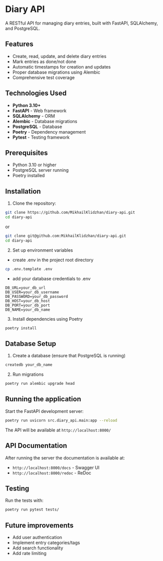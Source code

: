 # Diary API

A RESTful API for managing diary entries, built with FastAPI, SQLAlchemy, and PostgreSQL.

## Features

- Create, read, update, and delete diary entries
- Mark entries as done/not done
- Automatic timestamps for creation and updates
- Proper database migrations using Alembic
- Comprehensive test coverage

## Technologies Used

- **Python 3.10+**
- **FastAPI** - Web framework
- **SQLAlchemy** - ORM
- **Alembic** - Database migrations
- **PostgreSQL** - Database
- **Poetry** - Dependency management
- **Pytest** - Testing framework

## Prerequisites

- Python 3.10 or higher
- PostgreSQL server running
- Poetry installed

## Installation

1. Clone the repository:

```bash
git clone https://github.com/MikhailKlidzhan/diary-api.git
cd diary-api
```

or

```bash
git clone git@github.com:MikhailKlidzhan/diary-api.git
cd diary-api
```

2. Set up environment variables

- create .env in the project root directory

```bash
cp .env.template .env
```

- add your database credentials to .env

```text
DB_URL=your_db_url
DB_USER=your_db_username
DB_PASSWORD=your_db_password
DB_HOST=your_db_host
DB_PORT=your_db_port
DB_NAME=your_db_name
```

3. Install dependencies using Poetry

```bash
poetry install
```

## Database Setup

1. Create a database (ensure that PostgreSQL is running)

```bash
createdb your_db_name
```

2. Run migrations

```bash
poetry run alembic upgrade head
```

## Running the application

Start the FastAPI development server:

```bash
poetry run uvicorn src.diary_api.main:app --reload
```

The API will be available at `http://localhost:8000/`

## API Documentation

After running the server the documentation is available at:

- `http://localhost:8000/docs` - Swagger UI
- `http://localhost:8000/redoc` - ReDoc

## Testing

Run the tests with:

```bash
poetry run pytest tests/
```

## Future improvements

- Add user authentication
- Implement entry categories/tags
- Add search functionality
- Add rate limiting
